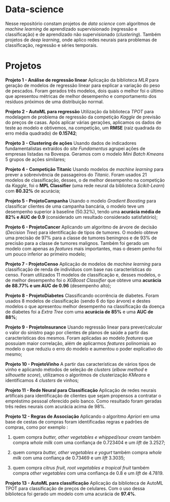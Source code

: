 # Data-science

Nesse repositório constam projetos de *data science* com algoritmos de *machine learning* de aprendizado supervisionado (regressão e classificação) e de aprendizado não supervisionado (*clustering*). Também projetos de *deep learning*, onde aplico redes neurais para problemas de classificação, regressão e séries temporais.

# Projetos
**Projeto 1 - Análise de regressão linear**
Aplicação da biblioteca *MLR* para geração de modelos de regressão linear para explicar a variação do peso de pescados. Foram gerados três modelos, dois quais o melhor foi o último que apresentou métricas de melhor desempenho e comportamento dos resíduos próximos de uma distribuição normal.

**Projeto 2 - AutoML para regressão**
Utilização da biblioteca *TPOT* para modelagem de problema de regressão da competição *Kaggle* de previsão do preços de casas. Após aplicar várias gerações, aplicamos os dados de teste ao modelo e obtivemos, na competição, um **RMSE** (raiz quadrada do erro média quadrado) de **0.15742**;

**Projeto 3 - Clustering de ações**
Usando dados de indicadores fundamentalistas extraídos do *site Fundamentus* agrupei ações de empresas listadas na Bovespa. Geramos com o modelo *Mini Batch Kmeans* 5 grupos de ações similares;

**Projeto 4 - Competição Titanic**
Usando modelos de *machine learning* para prever a sobrevivência de passageiros do *Titanic*. Foram usados 21 modelos de classificação, desses, o de melhor desempenho na competição da *Kaggle*, foi o **MPL Classifier** (uma rede neural da biblioteca *Scikit-Learn*) com **80.32%** de  acurácia;

**Projeto 5 - ProjetoCampanha**
Usando o modelo *Gradient Boosting* para classificar clientes de uma campanha bancária, o modelo teve um desempenho superior à baseline (50.32%), tendo uma **acurácia média de 82% e AUC de 0.9** (considerado um resultado considerado satisfatório);

**Projeto 6 - ProjetoCancer**
Aplicando um algoritmo de árvore de decisão (*Decision Tree*) para identificação de tipos de tumores. O modelo obteve uma precisão de 97% para a classe de tumores beningnos e de 93% de precisão para a classe de tumores malignos. Também foi gerado um modelo com apenas as *features* mais importantes, mas o desem penho foi um pouco inferior ao primeiro modelo;

**Projeto 7 - ProjetoCenso**
Aplicação de modelos de *machine learning* para classificação de renda de indivíduos com base nas características do censo. Foram utilizados 11 modelos de classificação e, desses modelos, o de melhor desempenho foi o *XGBoost Classifier* que obteve uma **acurácia de 88.77% e um AUC de 0.96** (desempenho alto);

**Projeto 8 - ProjetoDiabetes**
Classificando ocorrência de diabetes. Foram usados 8 modelos de classificação (sendo 6 do tipo árvore) e destes modelos o que apresentou melhor desempenho na classificação da doença de diabetes foi a *Extra Tree* com uma **acurácia de 85%** e uma **AUC de 88%**;

**Projeto 9 - ProjetoInsurance**
Usando regressão linear para prever/calcular o valor do sinistro pago por clientes de planos de saúde a partir das características dos mesmos. Foram aplicadas ao modelo *features* que possuiam maior correlação, além de aplicarmos *features* polinomiais ao modelo o que reduziu o erro do modelo e aumentou o poder explicativo do mesmo;

**Projeto 10 - ProjetoVinho**
A partir das características de vários tipos de vinho e aplicando métodos de seleção de *clusters* (*elbow method* e *silhouette score*), utilizamos o algoritmos de clusterização *KMeans* e identificamos 4 *clusters* de vinhos;

**Projeto 11 - Rede Neural para Classificação**
Aplicação de redes neurais artificais para identificação de clientes que sejam propensos a contratar o empréstimo pessoal oferecido pelo banco. Como resultado foram geradas três redes neurais com acurácia acima de 98%.

**Projeto 12 - Regras de Associação**
Aplicando o algoritmo *Apriori* em uma base de cestas de compras foram identificadas regras e padrões de compras, como por exemplo : 

1) quem compra *butter, other vegetables e whipped/sour cream* também compra *whole milk* com uma confiança de 0.723404	e um *lift* de 3.2527;

2) quem compra *butter, other vegetables e yogurt* também compra *whole milk* com uma confiança de 0.73469 e um *lift* 3.3035;

3) quem compra *citrus fruit, root vegetables e tropical fruit* também compra *other vegetables* com uma confiança de 0.8 e um *lift*	de 4.7819.

**Projeto 13 - AutoML para classificação**
Aplicação da biblioteca de AutoML TPOT para classificação de preços de celulares. Com o uso dessa biblioteca foi gerado um modelo com uma acurácia de **97.4%**.
